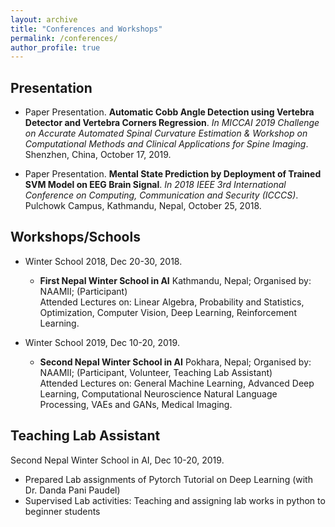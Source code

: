 ```yaml
---
layout: archive
title: "Conferences and Workshops"
permalink: /conferences/
author_profile: true
---
```


## Presentation ##

- Paper Presentation. **Automatic Cobb Angle Detection using Vertebra Detector and Vertebra Corners Regression**.
  *In MICCAI 2019 Challenge on Accurate Automated Spinal Curvature Estimation & Workshop 
  on Computational Methods and Clinical Applications for Spine Imaging*. Shenzhen, China, October 17, 2019.

- Paper Presentation. **Mental State Prediction by Deployment of Trained SVM Model on EEG Brain Signal**.
  *In 2018 IEEE 3rd International Conference on Computing, Communication and Security (ICCCS)*. Pulchowk Campus, Kathmandu, Nepal, October 25, 2018. 

 
  
## Workshops/Schools ##

- Winter School 2018, Dec 20-30, 2018.
  * **First Nepal Winter School in AI** Kathmandu, Nepal; Organised by: NAAMII; (Participant)\
    Attended Lectures on: Linear Algebra, Probability and Statistics, Optimization, Computer Vision, Deep Learning, 
       Reinforcement Learning.

- Winter School 2019, Dec 10-20, 2019.
  * **Second Nepal Winter School in AI** Pokhara, Nepal; Organised by: NAAMII; (Participant, Volunteer, Teaching Lab Assistant)\
    Attended Lectures on: General Machine Learning, Advanced Deep Learning, Computational Neuroscience Natural Language Processing, VAEs and GANs, 
       Medical Imaging.

   
## Teaching Lab Assistant ##

Second Nepal Winter School in AI, Dec 10-20, 2019.

 * Prepared Lab assignments of Pytorch Tutorial on Deep Learning (with Dr. Danda Pani Paudel)
 * Supervised Lab activities: Teaching and assigning lab works in python to beginner students



